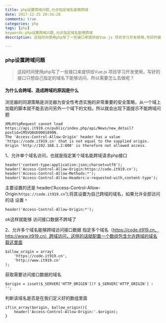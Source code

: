 ```yaml
---
title: php设置跨域问题,允许指定域名能够跨域
date: 2017-12-25 20:34:28
comments: true
categories: php
tags: [php]
keywords:php设置跨域问题,允许指定域名能够跨域 
description: 这段时间使用php写了一些接口来提供给Vue.js 项目学习开发使用,写好的接口只想自己指定的域名下能够访问,所以需要怎么去做呢?

---
```



### php设置跨域问题
>这段时间使用php写了一些接口来提供给Vue.js 项目学习开发使用，写好的接口只想自己指定的域名下能够访问、所以需要怎么去做呢？

####  为什么会跨域、造成跨域的原因是什么

浏览器的同源策略是浏览器为安全性考虑实施的非常重要的安全策略，从一个域上加载的脚本就不能去访问另外一个域下的文档，所以就会出现下面提示不能跨域问题
```
XMLHttpRequest cannot load https://api.it919.cn/public/index.php/api/News/new_detail?postid=CM5VQ6UE0001899N. 
The 'Access-Control-Allow-Origin' header has a value 'https://code.it919.cn' that is not equal to the supplied origin. Origin 'http://192.168.1.2:800' is therefore not allowed access.
```

1、允许单个域名访问，也就是指定某个域名能跨域请求php接口
```
header('content-type:application:json;charset=utf8');  
header('Access-Control-Allow-Origin:https://code.it919.cn');
header('Access-Control-Allow-Methods:*');  
header('Access-Control-Allow-Headers:x-requested-with,content-type'); 
```
主要设置的还是
header('Access-Control-Allow-Origin:`https://code.it919.cn`');将其设置为自己跨域的域名，如果允许全部访问的话 设置 `*`
```
header('Access-Control-Allow-Origin:*');
```
ok这样就能够 访问接口数据不跨域了

2、允许多个域名能够跨域访问接口数据
指定多个域名（https://code.it919.cn、http://www.it919.cn）跨域访问，这样的话就配置一个数组包含允许跨域的域名载这里面
```
$allow_origin = array(  
    'https://code.it919.cn',
    'http://www.it919.cn'  
);  
```

获取需要访问接口数据的域名
```
$origin = isset($_SERVER['HTTP_ORIGIN'])? $_SERVER['HTTP_ORIGIN'] : '';  
```
判断该域名是否是在我们定义好的数组里面
```
if(in_array($origin, $allow_origin)){  
    header('Access-Control-Allow-Origin:'.$origin);       
} 
```

